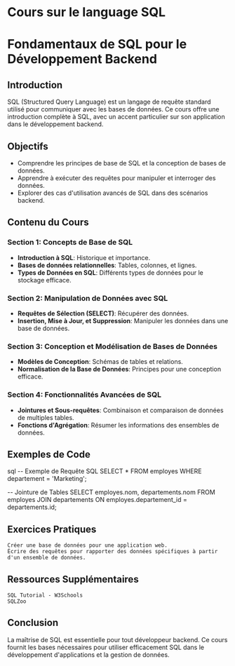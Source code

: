 # Cours sur le language SQL
# Fondamentaux de SQL pour le Développement Backend

## Introduction
SQL (Structured Query Language) est un langage de requête standard utilisé pour communiquer avec les bases de données. Ce cours offre une introduction complète à SQL, avec un accent particulier sur son application dans le développement backend.

## Objectifs
- Comprendre les principes de base de SQL et la conception de bases de données.
- Apprendre à exécuter des requêtes pour manipuler et interroger des données.
- Explorer des cas d'utilisation avancés de SQL dans des scénarios backend.

## Contenu du Cours

### Section 1: Concepts de Base de SQL
- **Introduction à SQL**: Historique et importance.
- **Bases de données relationnelles**: Tables, colonnes, et lignes.
- **Types de Données en SQL**: Différents types de données pour le stockage efficace.

### Section 2: Manipulation de Données avec SQL
- **Requêtes de Sélection (SELECT)**: Récupérer des données.
- **Insertion, Mise à Jour, et Suppression**: Manipuler les données dans une base de données.

### Section 3: Conception et Modélisation de Bases de Données
- **Modèles de Conception**: Schémas de tables et relations.
- **Normalisation de la Base de Données**: Principes pour une conception efficace.

### Section 4: Fonctionnalités Avancées de SQL
- **Jointures et Sous-requêtes**: Combinaison et comparaison de données de multiples tables.
- **Fonctions d'Agrégation**: Résumer les informations des ensembles de données.

## Exemples de Code

sql
-- Exemple de Requête SQL
SELECT * FROM employes WHERE departement = 'Marketing';

-- Jointure de Tables
SELECT employes.nom, departements.nom
FROM employes
JOIN departements ON employes.departement_id = departements.id;

## Exercices Pratiques

    Créer une base de données pour une application web.
    Écrire des requêtes pour rapporter des données spécifiques à partir d'un ensemble de données.

## Ressources Supplémentaires

    SQL Tutorial - W3Schools
    SQLZoo

## Conclusion

La maîtrise de SQL est essentielle pour tout développeur backend. Ce cours fournit les bases nécessaires pour utiliser efficacement SQL dans le développement d'applications et la gestion de données.
